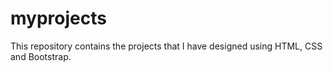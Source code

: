 # myprojects
This repository contains the projects that I have designed using HTML, CSS and Bootstrap.
